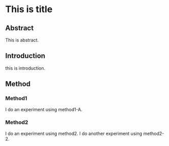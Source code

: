 # This is title 

## Abstract

This is abstract.

## Introduction

this is introduction.

## Method

### Method1

I do an experiment using method1-A.

### Method2

I do an experiment using method2.
I do another experiment using method2-2.
